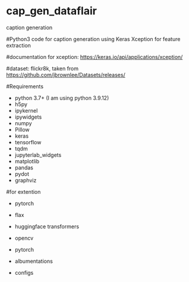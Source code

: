 # cap_gen_dataflair
caption generation

#Python3 code for caption generation using Keras Xception for feature extraction

#documentation for xception: https://keras.io/api/applications/xception/

#dataset: flickr8k, taken from https://github.com/jbrownlee/Datasets/releases/

#Requirements

- python 3.7+ (I am using python 3.9.12)
- h5py
- ipykernel 
- ipywidgets
- numpy
- Pillow
- keras
- tensorflow
- tqdm
- jupyterlab_widgets
- matplotlib
- pandas
- pydot
- graphviz

#for extention
- pytorch 
- flax
- huggingface transformers

- opencv
- pytorch 
- albumentations
- configs